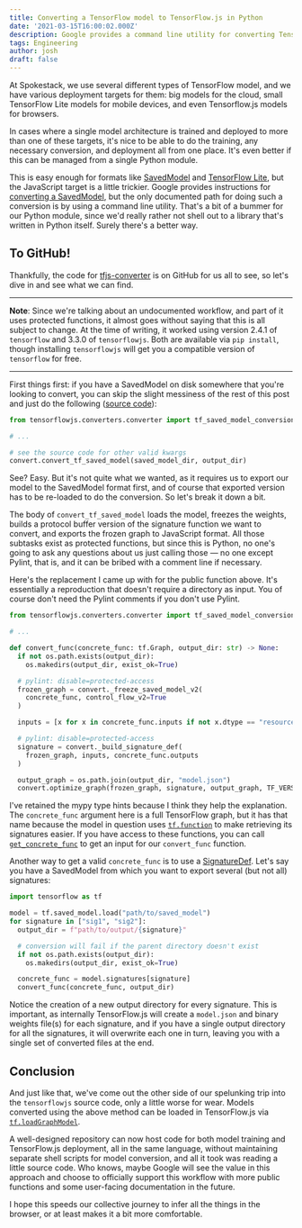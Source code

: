 ```yaml
---
title: Converting a TensorFlow model to TensorFlow.js in Python
date: '2021-03-15T16:00:02.000Z'
description: Google provides a command line utility for converting TensorFlow models into TensorFlow.js format for running in a browser, but what if you want to do that conversion in code?
tags: Engineering
author: josh
draft: false
---
```


At Spokestack, we use several different types of TensorFlow model, and we have various deployment targets for them: big models for the cloud, small TensorFlow Lite models for mobile devices, and even Tensorflow.js models for browsers.

In cases where a single model architecture is trained and deployed to more than one of these targets, it's nice to be able to do the training, any necessary conversion, and deployment all from one place. It's even better if this can be managed from a single Python module.

This is easy enough for formats like [SavedModel](https://www.tensorflow.org/guide/saved_model) and [TensorFlow Lite](https://www.tensorflow.org/lite/convert), but the JavaScript target is a little trickier. Google provides instructions for [converting a SavedModel](https://www.tensorflow.org/js/tutorials/conversion/import_saved_model), but the only documented path for doing such a conversion is by using a command line utility. That's a bit of a bummer for our Python module, since we'd really rather not shell out to a library that's written in Python itself. Surely there's a better way.

## To GitHub!

Thankfully, the code for [tfjs-converter](https://github.com/tensorflow/tfjs/tree/master/tfjs-converter) is on GitHub for us all to see, so let's dive in and see what we can find.

---

**Note**: Since we're talking about an undocumented workflow, and part of it uses protected functions, it almost goes without saying that this is all subject to change. At the time of writing, it worked using version 2.4.1 of `tensorflow` and 3.3.0 of `tensorflowjs`. Both are available via `pip install`, though installing `tensorflowjs` will get you a compatible version of `tensorflow` for free.

---

First things first: if you have a SavedModel on disk somewhere that you're looking to convert, you can skip the slight messiness of the rest of this post and just do the following ([source code](https://github.com/tensorflow/tfjs/blob/14cfeefb30f9e0af31cb5addfa182fc16909876a/tfjs-converter/python/tensorflowjs/converters/tf_saved_model_conversion_v2.py#L513)):

```python
from tensorflowjs.converters.converter import tf_saved_model_conversion_v2 as convert

# ...

# see the source code for other valid kwargs
convert.convert_tf_saved_model(saved_model_dir, output_dir)
```

See? Easy. But it's not quite what we wanted, as it requires us to export our model to the SavedModel format first, and of course that exported version has to be re-loaded to do the conversion. So let's break it down a bit.

The body of `convert_tf_saved_model` loads the model, freezes the weights, builds a protocol buffer version of the signature function we want to convert, and exports the frozen graph to JavaScript format. All those subtasks exist as protected functions, but since this is Python, no one's going to ask any questions about us just calling those — no one except Pylint, that is, and it can be bribed with a comment line if necessary.

Here's the replacement I came up with for the public function above. It's essentially a reproduction that doesn't require a directory as input. You of course don't need the Pylint comments if you don't use Pylint.

```python
from tensorflowjs.converters.converter import tf_saved_model_conversion_v2 as convert

# ...

def convert_func(concrete_func: tf.Graph, output_dir: str) -> None:
  if not os.path.exists(output_dir):
    os.makedirs(output_dir, exist_ok=True)

  # pylint: disable=protected-access
  frozen_graph = convert._freeze_saved_model_v2(
    concrete_func, control_flow_v2=True
  )

  inputs = [x for x in concrete_func.inputs if not x.dtype == "resource"]

  # pylint: disable=protected-access
  signature = convert._build_signature_def(
    frozen_graph, inputs, concrete_func.outputs
  )

  output_graph = os.path.join(output_dir, "model.json")
  convert.optimize_graph(frozen_graph, signature, output_graph, TF_VERSION)
```

I've retained the mypy type hints because I think they help the explanation. The `concrete_func` argument here is a full TensorFlow graph, but it has that name because the model in question uses [`tf.function`](https://www.tensorflow.org/api_docs/python/tf/function) to make retrieving its signatures easier. If you have access to these functions, you can call [`get_concrete_func`](https://www.tensorflow.org/guide/function#obtaining_concrete_functions) to get an input for our `convert_func` function.

Another way to get a valid `concrete_func` is to use a [SignatureDef](https://www.tensorflow.org/tfx/serving/signature_defs). Let's say you have a SavedModel from which you want to export several (but not all) signatures:

```python
import tensorflow as tf

model = tf.saved_model.load("path/to/saved_model")
for signature in ["sig1", "sig2"]:
  output_dir = f"path/to/output/{signature}"

  # conversion will fail if the parent directory doesn't exist
  if not os.path.exists(output_dir):
    os.makedirs(output_dir, exist_ok=True)

  concrete_func = model.signatures[signature]
  convert_func(concrete_func, output_dir)
```

Notice the creation of a new output directory for every signature. This is important, as internally TensorFlow.js will create a `model.json` and binary weights file(s) for each signature, and if you have a single output directory for all the signatures, it will overwrite each one in turn, leaving you with a single set of converted files at the end.

## Conclusion

And just like that, we've come out the other side of our spelunking trip into the `tensorflowjs` source code, only a little worse for wear. Models converted using the above method can be loaded in TensorFlow.js via [`tf.loadGraphModel`](https://js.tensorflow.org/api/latest/#loadGraphModel).

A well-designed repository can now host code for both model training and TensorFlow.js deployment, all in the same language, without maintaining separate shell scripts for model conversion, and all it took was reading a little source code. Who knows, maybe Google will see the value in this approach and choose to officially support this workflow with more public functions and some user-facing documentation in the future.

I hope this speeds our collective journey to infer all the things in the browser, or at least makes it a bit more comfortable.
